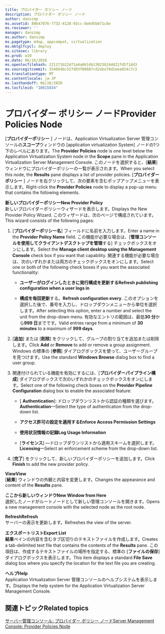 ```yaml
---
title: プロバイダー ポリシー ノード
description: プロバイダー ポリシー ノード
author: dansimp
ms.assetid: 89b47076-7732-4128-93cc-8e6d5b671c8e
ms.reviewer: ''
manager: dansimp
ms.author: dansimp
ms.pagetype: mdop, appcompat, virtualization
ms.mktglfcycl: deploy
ms.sitesec: library
ms.prod: w10
ms.date: 06/16/2016
ms.openlocfilehash: 221171b22471a4a8614b13023b24dd21fd571dd3
ms.sourcegitcommit: 354664bc527d93f80687cd2eba70d1eea024c7c3
ms.translationtype: MT
ms.contentlocale: ja-JP
ms.lasthandoff: 06/26/2020
ms.locfileid: "10815834"
---
```

# <span data-ttu-id="17d50-103">プロバイダー ポリシー ノード</span><span class="sxs-lookup"><span data-stu-id="17d50-103">Provider Policies Node</span></span>


<span data-ttu-id="17d50-104">[**プロバイダーポリシー** ] ノードは、Application Virtualization Server 管理コンソールの**スコープ**ウィンドウの [application virtualization System] ノードの1つ下のレベルにあります。</span><span class="sxs-lookup"><span data-stu-id="17d50-104">The **Provider Policies** node is one level below the Application Virtualization System node in the **Scope** pane in the Application Virtualization Server Management Console.</span></span> <span data-ttu-id="17d50-105">このノードを選択すると、[**結果**] ウィンドウにプロバイダーポリシーの一覧が表示されます。</span><span class="sxs-lookup"><span data-stu-id="17d50-105">When you select this node, the **Results** pane displays a list of provider policies.</span></span> <span data-ttu-id="17d50-106">[**プロバイダーポリシー** ] ノードを右クリックして、次の要素を含むポップアップメニューを表示します。</span><span class="sxs-lookup"><span data-stu-id="17d50-106">Right-click the **Provider Policies** node to display a pop-up menu that contains the following elements.</span></span>

<a href="" id="new-provider-policy"></a>**<span data-ttu-id="17d50-107">新しいプロバイダーポリシー</span><span class="sxs-lookup"><span data-stu-id="17d50-107">New Provider Policy</span></span>**  
<span data-ttu-id="17d50-108">新しいプロバイダーポリシーウィザードを表示します。</span><span class="sxs-lookup"><span data-stu-id="17d50-108">Displays the New Provider Policy Wizard.</span></span> <span data-ttu-id="17d50-109">このウィザードは、次のページで構成されています。</span><span class="sxs-lookup"><span data-stu-id="17d50-109">This wizard consists of the following pages:</span></span>

1.  <span data-ttu-id="17d50-110">[**プロバイダーポリシー名**] フィールドに名前を入力します。</span><span class="sxs-lookup"><span data-stu-id="17d50-110">Enter a name in the **Provider Policy Name** field.</span></span> <span data-ttu-id="17d50-111">この機能が必要な場合は、[**管理コンソールを使用してクライアントデスクトップを管理**する] チェックボックスをオンにします。</span><span class="sxs-lookup"><span data-stu-id="17d50-111">Select the **Manage client desktop using the Management Console** check box if you want that capability.</span></span> <span data-ttu-id="17d50-112">関連する機能が必要な場合は、次のいずれかまたは両方のチェックボックスをオンにします。</span><span class="sxs-lookup"><span data-stu-id="17d50-112">Select one or both of the following check boxes if you want the associated functionality:</span></span>

    -   **<span data-ttu-id="17d50-113">ユーザーがログインしたときに発行構成を更新する</span><span class="sxs-lookup"><span data-stu-id="17d50-113">Refresh publishing configuration when a user logs in</span></span>**

    -   <span data-ttu-id="17d50-114">**構成を毎回更新**する。</span><span class="sxs-lookup"><span data-stu-id="17d50-114">**Refresh configuration every**.</span></span> <span data-ttu-id="17d50-115">このオプションを選択した後で、番号を入力し、ドロップダウンメニューから単位を選択します。</span><span class="sxs-lookup"><span data-stu-id="17d50-115">After selecting this option, enter a number and select the unit from the drop-down menu.</span></span> <span data-ttu-id="17d50-116">有効なエントリの範囲は、最低**30 分**から**999 日**までです。</span><span class="sxs-lookup"><span data-stu-id="17d50-116">Valid entries range from a minimum of **30 minutes** to a maximum of **999 days**.</span></span>

2.  <span data-ttu-id="17d50-117">[**追加**] または [**削除**] をクリックして、グループの割り当てを追加または削除します。</span><span class="sxs-lookup"><span data-stu-id="17d50-117">Click **Add** or **Remove** to add or remove a group assignment.</span></span> <span data-ttu-id="17d50-118">Windows の標準の [**参照**] ダイアログボックスを使って、ユーザーグループを見つけます。</span><span class="sxs-lookup"><span data-stu-id="17d50-118">Use the standard **Windows Browse** dialog box to find a user group.</span></span>

3.  <span data-ttu-id="17d50-119">関連付けられている機能を有効にするには、[**プロバイダーパイプライン構成**] ダイアログボックスで次のいずれかのチェックボックスをオンにします。</span><span class="sxs-lookup"><span data-stu-id="17d50-119">Select one of the following check boxes on the **Provider Pipeline Configuration** dialog box to enable the associated feature:</span></span>

    -   <span data-ttu-id="17d50-120">[ **Authentication**]: ドロップダウンリストから認証の種類を選びます。</span><span class="sxs-lookup"><span data-stu-id="17d50-120">**Authentication**—Select the type of authentication from the drop-down list.</span></span>

    -   **<span data-ttu-id="17d50-121">アクセス許可の設定を適用する</span><span class="sxs-lookup"><span data-stu-id="17d50-121">Enforce Access Permission Settings</span></span>**

    -   **<span data-ttu-id="17d50-122">使用状況情報の記録</span><span class="sxs-lookup"><span data-stu-id="17d50-122">Log Usage Information</span></span>**

    -   <span data-ttu-id="17d50-123">[**ライセンス**] —ドロップダウンリストから適用スキームを選択します。</span><span class="sxs-lookup"><span data-stu-id="17d50-123">**Licensing**—Select an enforcement scheme from the drop-down list.</span></span>

4.  <span data-ttu-id="17d50-124">[**完了**] をクリックして、新しいプロバイダーポリシーを追加します。</span><span class="sxs-lookup"><span data-stu-id="17d50-124">Click **Finish** to add the new provider policy.</span></span>

<a href="" id="view"></a>**<span data-ttu-id="17d50-125">View</span><span class="sxs-lookup"><span data-stu-id="17d50-125">View</span></span>**  
<span data-ttu-id="17d50-126">[**結果**] ウィンドウの外観と内容を変更します。</span><span class="sxs-lookup"><span data-stu-id="17d50-126">Changes the appearance and content of the **Results** pane.</span></span>

<a href="" id="new-window-from-here"></a>**<span data-ttu-id="17d50-127">ここから新しいウィンドウ</span><span class="sxs-lookup"><span data-stu-id="17d50-127">New Window from Here</span></span>**  
<span data-ttu-id="17d50-128">選択したノードがルートノードとして新しい管理コンソールを開きます。</span><span class="sxs-lookup"><span data-stu-id="17d50-128">Opens a new management console with the selected node as the root node.</span></span>

<a href="" id="refresh"></a>**<span data-ttu-id="17d50-129">Refresh</span><span class="sxs-lookup"><span data-stu-id="17d50-129">Refresh</span></span>**  
<span data-ttu-id="17d50-130">サーバーの表示を更新します。</span><span class="sxs-lookup"><span data-stu-id="17d50-130">Refreshes the view of the server.</span></span>

<a href="" id="export-list"></a>**<span data-ttu-id="17d50-131">エクスポートリスト</span><span class="sxs-lookup"><span data-stu-id="17d50-131">Export List</span></span>**  
<span data-ttu-id="17d50-132">**結果**ペインの内容を含むタブ区切りのテキストファイルを作成します。</span><span class="sxs-lookup"><span data-stu-id="17d50-132">Creates a tab-delimited text file that contains the contents of the **Results** pane.</span></span> <span data-ttu-id="17d50-133">この項目は、作成するテキストファイルの場所を指定する、標準の [**ファイルの保存**] ダイアログボックスを表示します。</span><span class="sxs-lookup"><span data-stu-id="17d50-133">This item displays a standard **File Save** dialog box where you specify the location for the text file you are creating.</span></span>

<a href="" id="help"></a>**<span data-ttu-id="17d50-134">ヘルプ</span><span class="sxs-lookup"><span data-stu-id="17d50-134">Help</span></span>**  
<span data-ttu-id="17d50-135">Application Virtualization Server 管理コンソールのヘルプシステムを表示します。</span><span class="sxs-lookup"><span data-stu-id="17d50-135">Displays the help system for the Application Virtualization Server Management Console.</span></span>

## <span data-ttu-id="17d50-136">関連トピック</span><span class="sxs-lookup"><span data-stu-id="17d50-136">Related topics</span></span>


[<span data-ttu-id="17d50-137">サーバー管理コンソール: プロバイダー ポリシー ノード</span><span class="sxs-lookup"><span data-stu-id="17d50-137">Server Management Console: Provider Policies Node</span></span>](server-management-console-provider-policies-node.md)

 

 





